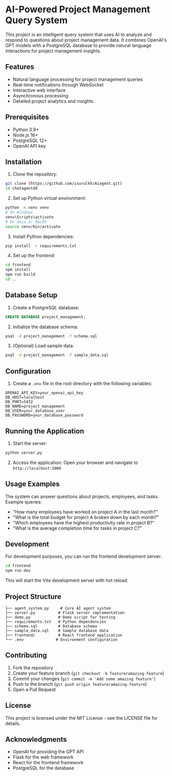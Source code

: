 # AI-Powered Project Management Query System

This project is an intelligent query system that uses AI to analyze and respond to questions about project management data. It combines OpenAI's GPT models with a PostgreSQL database to provide natural language interactions for project management insights.

## Features

- Natural language processing for project management queries
- Real-time notifications through WebSocket
- Interactive web interface
- Asynchronous processing
- Detailed project analytics and insights

## Prerequisites

- Python 3.9+
- Node.js 16+
- PostgreSQL 12+
- OpenAI API key

## Installation

1. Clone the repository:
```bash
git clone (https://github.com/isurulkh/Aiagent.git)
cd chatagentdd
```

2. Set up Python virtual environment:
```bash
python -m venv venv
# On Windows
venv\Scripts\activate
# On Unix or MacOS
source venv/bin/activate
```

3. Install Python dependencies:
```bash
pip install -r requirements.txt
```

4. Set up the frontend:
```bash
cd frontend
npm install
npm run build
cd ..
```

## Database Setup

1. Create a PostgreSQL database:
```sql
CREATE DATABASE project_management;
```

2. Initialize the database schema:
```bash
psql -d project_management -f schema.sql
```

3. (Optional) Load sample data:
```bash
psql -d project_management -f sample_data.sql
```

## Configuration

1. Create a `.env` file in the root directory with the following variables:
```env
OPENAI_API_KEY=your_openai_api_key
DB_HOST=localhost
DB_PORT=5432
DB_NAME=project_management
DB_USER=your_database_user
DB_PASSWORD=your_database_password
```

## Running the Application

1. Start the server:
```bash
python server.py
```

2. Access the application:
Open your browser and navigate to `http://localhost:5000`

## Usage Examples

The system can answer questions about projects, employees, and tasks. Example queries:

- "How many employees have worked on project A in the last month?"
- "What is the total budget for project A broken down by each month?"
- "Which employees have the highest productivity rate in project B?"
- "What is the average completion time for tasks in project C?"

## Development

For development purposes, you can run the frontend development server:

```bash
cd frontend
npm run dev
```

This will start the Vite development server with hot reload.

## Project Structure

```
├── agent_system.py     # Core AI agent system
├── server.py          # Flask server implementation
├── demo.py            # Demo script for testing
├── requirements.txt   # Python dependencies
├── schema.sql         # Database schema
├── sample_data.sql    # Sample database data
├── frontend/          # React frontend application
└── .env              # Environment configuration
```

## Contributing

1. Fork the repository
2. Create your feature branch (`git checkout -b feature/amazing-feature`)
3. Commit your changes (`git commit -m 'Add some amazing feature'`)
4. Push to the branch (`git push origin feature/amazing-feature`)
5. Open a Pull Request

## License

This project is licensed under the MIT License - see the LICENSE file for details.

## Acknowledgments

- OpenAI for providing the GPT API
- Flask for the web framework
- React for the frontend framework
- PostgreSQL for the database
